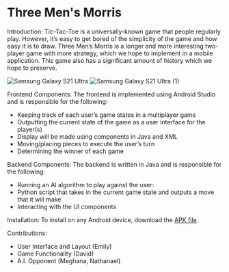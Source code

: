 # Three Men's Morris

Introduction: Tic-Tac-Toe is a universally-known game that people regularly play. However, it’s easy to get bored of the simplicity of the game and how easy it is to draw. Three Men’s Morris is a longer and more interesting two-player game with more strategy, which we hope to implement in a mobile application. This game also has a significant amount of history which we hope to preserve.

![Samsung Galaxy S21 Ultra](https://user-images.githubusercontent.com/69011770/236555375-b4fc745b-0f9b-43c5-93d3-e0f5a5b5acd2.png) ![Samsung Galaxy S21 Ultra (1)](https://user-images.githubusercontent.com/69011770/236555395-e2475007-5be3-49ef-a9c4-fa18fde257ea.png)

Frontend Components: The frontend is implemented using Android Studio and is responsible for the following:
- Keeping track of each user’s game states in a multiplayer game
- Outputting the current state of the game as a user interface for the player(s)
- Display will be made using components in Java and XML
- Moving/placing pieces to execute the user’s turn
- Determining the winner of each game

Backend Components: The backend is written in Java and is responsible for the following:
- Running an AI algorithm to play against the user:
- Python script that takes in the current game state and outputs a move that it will make
- Interacting with the UI components

Installation: To install on any Android device, download the [APK file](https://drive.google.com/file/d/1Q9wAaApMq9kEAXZfEe417f6GID_Gt0FN/view?usp=share_link).


Contributions:
- User Interface and Layout (Emily)
- Game Functionality (David)
- A.I. Opponent (Meghana, Nathanael)
